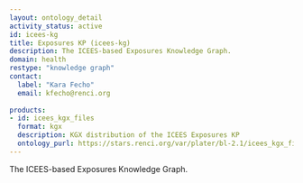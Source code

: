 ```yaml
---
layout: ontology_detail
activity_status: active
id: icees-kg
title: Exposures KP (icees-kg)
description: The ICEES-based Exposures Knowledge Graph.
domain: health
restype: "knowledge graph"
contact:
  label: "Kara Fecho"
  email: kfecho@renci.org
  
products:
- id: icees_kgx_files
  format: kgx
  description: KGX distribution of the ICEES Exposures KP
  ontology_purl: https://stars.renci.org/var/plater/bl-2.1/icees_kgx_files/
---
```


The ICEES-based Exposures Knowledge Graph.
